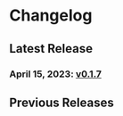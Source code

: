 # Changelog


## Latest Release
### April 15, 2023: [v0.1.7](/.changelog/v0.1.7.mdx)


## Previous Releases